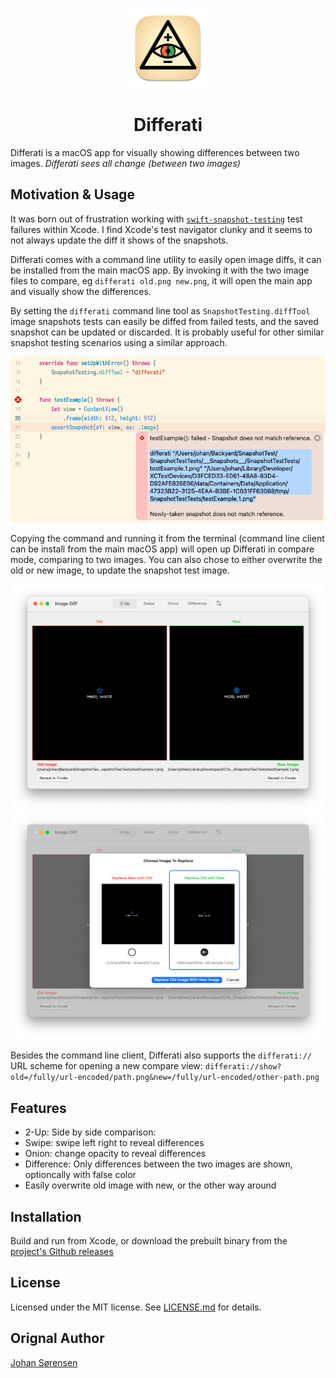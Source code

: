<p align="center">
  <img src="https://github.com/js/Differati/blob/main/Differati/Assets.xcassets/AppIcon.appiconset/Icon-256.png?raw=true" height="128">
  <h1 align="center">Differati</h1>
</p>

Differati is a macOS app for visually showing differences between two images. _Differati sees all change (between two images)_

## Motivation & Usage

It was born out of frustration working with [`swift-snapshot-testing`](https://github.com/pointfreeco/swift-snapshot-testing) test failures within Xcode. I find Xcode's test navigator clunky and it seems to not always update the diff it shows of the snapshots.

Differati comes with a command line utility to easily open image diffs, it can be installed from the main macOS app. By invoking it with the two image files to compare, eg `differati old.png new.png`, it will open the main app and visually show the differences.

By setting the `differati` command line tool as `SnapshotTesting.diffTool` image snapshots tests can easily be diffed from failed tests, and the saved snapshot can be updated or discarded. It is probably useful for other similar snapshot testing scenarios using a similar approach.

<img src="Screenshots/test_failure.png" />

Copying the command and running it from the terminal (command line client can be install from the main macOS app) will open up Differati in compare mode, comparing to two images. You can also chose to either overwrite the old or new image, to update the snapshot test image.

<img src="Screenshots/2up.png" />
<img src="Screenshots/replace.png" />

Besides the command line client, Differati also supports the `differati://` URL scheme for opening a new compare view:
`differati://show?old=/fully/url-encoded/path.png&new=/fully/url-encoded/other-path.png`

## Features

- 2-Up: Side by side comparison: 
- Swipe: swipe left right to reveal differences
- Onion: change opacity to reveal differences
- Difference: Only differences between the two images are shown, optioncally with false color
- Easily overwrite old image with new, or the other way around

## Installation

Build and run from Xcode, or download the prebuilt binary from the [project's Github releases](https://github.com/js/Differati/releases)

## License

Licensed under the MIT license. See [LICENSE.md](https://github.com/js/Differati/blob/main/LICENSE.md) for details.

## Orignal Author

[Johan Sørensen](https://github.com/js)
